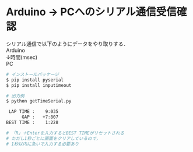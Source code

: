 # Arduino -> PCへのシリアル通信受信確認  

シリアル通信で以下のようにデータをやり取りする．  
Arduino  
↓時間(msec)  
PC  

```bash
# インストールパッケージ
$ pip install pyserial
$ pip install inputimeout
```

```bash
# 出力例
$ python getTimeSerial.py  

 LAP TIME :    9:035
      GAP :   +7:807
BEST TIME :    1:228

# 「R」＋Enterを入力するとBEST TIMEがリセットされる
# ただし1秒ごとに画面をクリアしているので，
# 1秒以内に急いで入力する必要あり
```